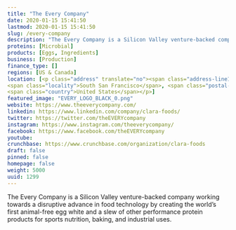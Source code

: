 ```yaml
---
title: "The Every Company"
date: 2020-01-15 15:41:50
lastmod: 2020-01-15 15:41:50
slug: /every-company
description: "The Every Company is a Silicon Valley venture-backed company working towards a disruptive advance in food technology by creating the world’s first animal-free egg white and a slew of other performance protein products for sports nutrition, baking, and industrial uses."
proteins: [Microbial]
products: [Eggs, Ingredients]
business: [Production]
finance_type: []
regions: [US & Canada]
location: [<p class="address" translate="no"><span class="address-line1">Tower Place</span><br>
<span class="locality">South San Francisco</span>, <span class="postal-code">94080</span><br>
<span class="country">United States</span></p>]
featured_image: "EVERY_LOGO_BLACK_0.png"
website: https://www.theeverycompany.com/
linkedin: https://www.linkedin.com/company/clara-foods/
twitter: https://twitter.com/theEVERYcompany
instagram: https://www.instagram.com/theeverycompany/
facebook: https://www.facebook.com/theEVERYcompany
youtube: 
crunchbase: https://www.crunchbase.com/organization/clara-foods
draft: false
pinned: false
homepage: false
weight: 5000
uuid: 1299
---
```

The Every Company is a Silicon Valley venture-backed company working towards a disruptive advance in food technology by creating the world’s first animal-free egg white and a slew of other performance protein products for sports nutrition, baking, and industrial uses.
